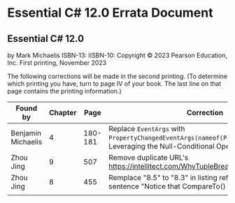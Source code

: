 # Essential C# 12.0 Errata Document

## Essential C# 12.0

by Mark Michaelis
ISBN-13:
IISBN-10:
Copyright © 2023 Pearson Education, Inc.
First printing, November 2023

The following corrections will be made in the second printing. (To determine which printing you have, turn to page IV of your book. The last line on that page contains the printing information.)

| Found by           | Chapter | Page    | Correction                                                                                                                       |
| ------------------ | ------- | ------- | -------------------------------------------------------------------------------------------------------------------------------- |
| Benjamin Michaelis | 4       | 180-181 | Replace `EventArgs` with `PropertyChangedEventArgs(nameof(Property))` in Leveraging the Null-Conditional Operator with Delegates |
| Zhou Jing          | 9       | 507     | Remove duplicate URL's https://intellitect.com/WhyTupleBreaksTheImmutableRules                                                   |
| Zhou Jing          | 8       | 455     | Remplace "8.5" to "8.3" in listing reference in the sentence "Notice that CompareTo() in Listing 8.5"                            |
|                    |         |         |                                                                                                                                  |

